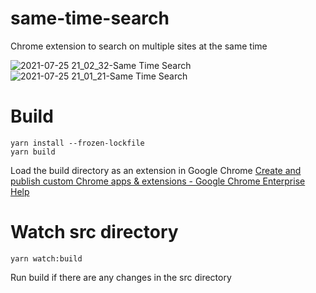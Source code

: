 # same-time-search

Chrome extension to search on multiple sites at the same time

![2021-07-25 21_02_32-Same Time Search](https://user-images.githubusercontent.com/43720583/126902892-51f8c88d-69ae-4a8c-b3a5-3dc793c4f140.png)
![2021-07-25 21_01_21-Same Time Search](https://user-images.githubusercontent.com/43720583/126902893-bcfb5849-e0d3-4582-ba01-6856939aa462.png)

# Build

```
yarn install --frozen-lockfile
yarn build
```

Load the build directory as an extension in Google Chrome
[Create and publish custom Chrome apps & extensions \- Google Chrome Enterprise Help](https://support.google.com/chrome/a/answer/2714278?hl=en&ref_topic=4412375)

# Watch src directory

```
yarn watch:build
```

Run build if there are any changes in the src directory
